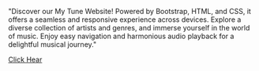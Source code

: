 "Discover our My Tune Website! Powered by Bootstrap, HTML, and CSS, it offers a seamless and responsive experience across devices. Explore a diverse collection of artists and genres, and immerse yourself in the world of music. Enjoy easy navigation and harmonious audio playback for a delightful musical journey."

<a href="https://midlaj123.github.io/MY-TUNE/">Click Hear</a>
